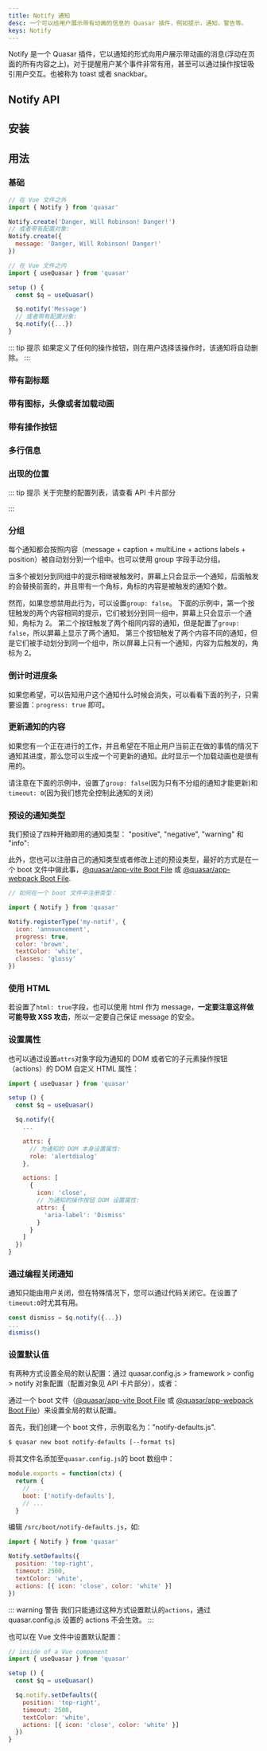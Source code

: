 ```yaml
---
title: Notify 通知
desc: 一个可以给用户展示带有动画的信息的 Quasar 插件，例如提示，通知，警告等。
keys: Notify
---
```


Notify 是一个 Quasar 插件，它以通知的形式向用户展示带动画的消息(浮动在页面的所有内容之上)。对于提醒用户某个事件非常有用，甚至可以通过操作按钮吸引用户交互。也被称为 toast 或者 snackbar。

## Notify API

<doc-api file="Notify" />

## 安装

<doc-installation plugins="Notify" config="notify" />

##  用法

###  基础

```js
// 在 Vue 文件之外
import { Notify } from 'quasar'

Notify.create('Danger, Will Robinson! Danger!')
// 或者带有配置对象:
Notify.create({
  message: 'Danger, Will Robinson! Danger!'
})

// 在 Vue 文件之内
import { useQuasar } from 'quasar'

setup () {
  const $q = useQuasar()

  $q.notify('Message')
  // 或者带有配置对象:
  $q.notify({...})
}
```

<doc-example title="基础用法" file="Notify/Basic" />

::: tip 提示
如果定义了任何的操作按钮，则在用户选择该操作时，该通知将自动删除。
:::

### 带有副标题

<doc-example title="带有副标题" file="Notify/Caption" />

### 带有图标，头像或者加载动画

<doc-example title="带有图标" file="Notify/Icon" />

<doc-example title="带有头像" file="Notify/Avatar" />

<doc-example title="带有加载动画" file="Notify/Spinner" />

### 带有操作按钮

<doc-example title="带有操作按钮" file="Notify/Actions" />

### 多行信息

<doc-example title="多行信息" file="Notify/Multiline" />

### 出现的位置

<doc-example title="在不同的位置出现" file="Notify/Positioning" />

::: tip 提示
关于完整的配置列表，请查看 API 卡片部分

:::

### 分组

每个通知都会按照内容（message + caption + multiLine + actions labels + position）被自动划分到一个组中。也可以使用 group 字段手动分组。

当多个被划分到同组中的提示相继被触发时，屏幕上只会显示一个通知，后面触发的会替换前面的，并且带有一个角标，角标的内容是被触发的通知个数。

然而，如果您想禁用此行为，可以设置`group: false`。
下面的示例中，第一个按钮触发的两个内容相同的提示，它们被划分到同一组中，屏幕上只会显示一个通知，角标为 2。
第二个按钮触发了两个相同内容的通知，但是配置了`group: false`，所以屏幕上显示了两个通知。
第三个按钮触发了两个内容不同的通知，但是它们被手动划分到同一个组中，所以屏幕上只有一个通知，内容为后触发的，角标为 2。

<doc-example title="分组" file="Notify/Grouping" />

<doc-example title="自定义角标" file="Notify/GroupingCustomBadge" />

### 倒计时进度条
如果您希望，可以告知用户这个通知什么时候会消失，可以看看下面的列子，只需要设置：`progress: true` 即可。

<doc-example title="倒计时进度条" file="Notify/TimeoutProgress" />

### 更新通知的内容

如果您有一个正在进行的工作，并且希望在不阻止用户当前正在做的事情的情况下通知其进度，那么您可以生成一个可更新的通知。此时显示一个加载动画也是很有用的。

请注意在下面的示例中，设置了`group: false`(因为只有不分组的通知才能更新)和`timeout: 0`(因为我们想完全控制此通知的关闭)

<doc-example title="可更新的" file="Notify/Updatable" />

### 预设的通知类型

我们预设了四种开箱即用的通知类型： "positive", "negative", "warning" 和 "info":

<doc-example title="预设的内置通知类型" file="Notify/PredefinedTypesDefault" />

此外，您也可以注册自己的通知类型或者修改上述的预设类型，最好的方式是在一个 boot 文件中做此事，[@quasar/app-vite Boot File](/quasar-cli-vite/boot-files) 或 [@quasar/app-webpack Boot File](/quasar-cli-webpack/boot-files).

<doc-example title="自定义通知类型" file="Notify/PredefinedTypesCustom" />

```js
// 如何在一个 boot 文件中注册类型：

import { Notify } from 'quasar'

Notify.registerType('my-notif', {
  icon: 'announcement',
  progress: true,
  color: 'brown',
  textColor: 'white',
  classes: 'glossy'
})
```

### 使用 HTML
若设置了`html: true`字段，也可以使用 html 作为 message，**一定要注意这样做可能导致 XSS 攻击**，所以一定要自己保证 message 的安全。

<doc-example title="不安全的 HTML 消息" file="Notify/UnsafeHtml" />

### 设置属性

也可以通过设置`attrs`对象字段为通知的 DOM 或者它的子元素操作按钮（actions）的 DOM 自定义 HTML 属性：

```js
import { useQuasar } from 'quasar'

setup () {
  const $q = useQuasar()

  $q.notify({
    ...

    attrs: {
      // 为通知的 DOM 本身设置属性:
      role: 'alertdialog'
    },

    actions: [
      {
        icon: 'close',
        // 为通知的操作按钮 DOM 设置属性:
        attrs: {
          'aria-label': 'Dismiss'
        }
      }
    ]
  })
}
```

### 通过编程关闭通知

通知只能由用户关闭，但在特殊情况下，您可以通过代码关闭它。在设置了`timeout:0`时尤其有用。

```js
const dismiss = $q.notify({...})
...
dismiss()
```

### 设置默认值
有两种方式设置全局的默认配置：通过 quasar.config.js > framework > config > notify 对象配置（配置对象见 API 卡片部分），或者：

通过一个 boot 文件（[@quasar/app-vite Boot File](/quasar-cli-vite/boot-files) 或 [@quasar/app-webpack Boot File](/quasar-cli-webpack/boot-files)）来设置全局的默认配置。

首先，我们创建一个 boot 文件，示例取名为："notify-defaults.js".

```bash
$ quasar new boot notify-defaults [--format ts]
```
将其文件名添加至`quasar.config.js`的 boot 数组中：

```js
module.exports = function(ctx) {
  return {
    // ...
    boot: ['notify-defaults'],
    // ...
  }
```

编辑 `/src/boot/notify-defaults.js`，如:

```js
import { Notify } from 'quasar'

Notify.setDefaults({
  position: 'top-right',
  timeout: 2500,
  textColor: 'white',
  actions: [{ icon: 'close', color: 'white' }]
})
```

::: warning 警告
我们只能通过这种方式设置默认的`actions`，通过 quasar.config.js 设置的 actions 不会生效。
:::

也可以在 Vue 文件中设置默认配置：

```js
// inside of a Vue component
import { useQuasar } from 'quasar'

setup () {
  const $q = useQuasar()

  $q.notify.setDefaults({
    position: 'top-right',
    timeout: 2500,
    textColor: 'white',
    actions: [{ icon: 'close', color: 'white' }]
  })
}
```
